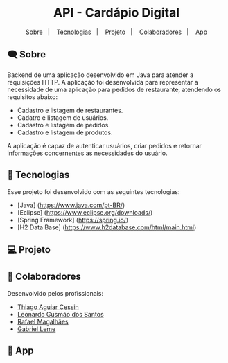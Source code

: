 <h1 align="center">
  API - Cardápio Digital
</h1>

<p align="center">
  <a href="#-sobre">Sobre</a>&nbsp;&nbsp;&nbsp;|&nbsp;&nbsp;&nbsp;
  <a href="#-tecnologias">Tecnologias</a>&nbsp;&nbsp;&nbsp;|&nbsp;&nbsp;&nbsp;
  <a href="#-projeto">Projeto</a>&nbsp;&nbsp;&nbsp;|&nbsp;&nbsp;&nbsp;
  <a href="#-colaboradores">Colaboradores</a>&nbsp;&nbsp;&nbsp;|&nbsp;&nbsp;&nbsp;
  <a href="#-app">App</a>
</p>

## 🗨 Sobre

Backend de uma aplicação desenvolvido em Java para atender a requisições HTTP. A aplicação foi desenvolvida para representar a necessidade de uma aplicação para pedidos de restaurante, atendendo os requisitos abaixo:

- Cadastro e listagem de restaurantes.
- Cadatro e listagem de usuários.
- Cadastro e listagem de pedidos.
- Cadastro e listagem de produtos.

A aplicação é capaz de autenticar usuários, criar pedidos e retornar informações concernentes as necessidades do usuário.


## 🚀 Tecnologias

Esse projeto foi desenvolvido com as seguintes tecnologias:

- [Java] (https://www.java.com/pt-BR/)
- [Eclipse] (https://www.eclipse.org/downloads/)
- [Spring Framework] (https://spring.io/)
- [H2 Data Base] (https://www.h2database.com/html/main.html)

## 💻 Projeto




## 👔 Colaboradores

Desenvolvido pelos profissionais:

- [Thiago Aguiar Cessin](https://www.linkedin.com/in/thiago-cessin-10410a9a)
- [Leonardo Gusmão dos Santos](https://www.linkedin.com/in/leonardo-gusm%C3%A3o-44b7a9115/)
- [Rafael Magalhães](https://www.linkedin.com/in/rlmagalhaes/)
- [Gabriel Leme](https://linkedin.com/in/gabriel-leme-71325b150)

## 📱 App


